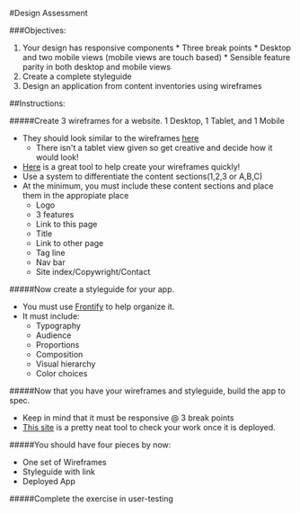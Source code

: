 
#Design Assessment

###Objectives:
1.   Your design has responsive components
	* Three break points
	* Desktop and two mobile views (mobile views are touch based)
	* Sensible feature parity in both desktop and mobile views
2.  Create a complete styleguide
3.  Design an application from content inventories using wireframes

##Instructions:

#####Create 3 wireframes for a website. 1 Desktop, 1 Tablet, and 1 Mobile
* They should look similar to the wireframes [here](http://www.thismanslife.co.uk/projects/lab/responsivewireframes/)
	* There isn't a tablet view given so get creative and decide how it would look!
* [Here](http://www.lifeishao.com/rwdwire/) is a great tool to help create your wireframes quickly!
* Use a system to differentiate the content sections(1,2,3 or A,B,C)
* At the minimum, you must include these content sections and place them in the appropiate place
	* Logo
	* 3 features
	* Link to this page
	* Title
	* Link to other page
	* Tag line
	* Nav bar
	* Site index/Copywright/Contact


#####Now create a styleguide for your app.
* You must use [Frontify](https://brand.frontify.com/d/qAiubNBytHKf/style-guide) to help organize it.
* It must include:
	* Typography
	* Audience
	* Proportions
	* Composition
	* Visual hierarchy
	* Color choices

#####Now that you have your wireframes and styleguide, build the app to spec.
* Keep in mind that it must be responsive @ 3 break points
* [This site](http://mattkersley.com/responsive/) is a pretty neat tool to check your work once it is deployed.

#####You should have four pieces by now:
* One set of Wireframes
* Styleguide with link
* Deployed App

#####Complete the exercise in user-testing
